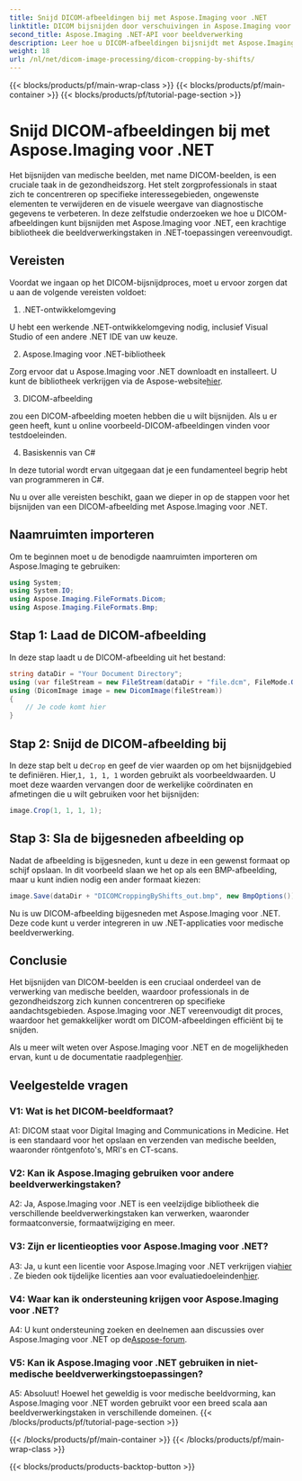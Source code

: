 ```yaml
---
title: Snijd DICOM-afbeeldingen bij met Aspose.Imaging voor .NET
linktitle: DICOM bijsnijden door verschuivingen in Aspose.Imaging voor .NET
second_title: Aspose.Imaging .NET-API voor beeldverwerking
description: Leer hoe u DICOM-afbeeldingen bijsnijdt met Aspose.Imaging voor .NET. Verbeter de medische beeldverwerking met deze stapsgewijze handleiding.
weight: 18
url: /nl/net/dicom-image-processing/dicom-cropping-by-shifts/
---
```


{{< blocks/products/pf/main-wrap-class >}}
{{< blocks/products/pf/main-container >}}
{{< blocks/products/pf/tutorial-page-section >}}

# Snijd DICOM-afbeeldingen bij met Aspose.Imaging voor .NET

Het bijsnijden van medische beelden, met name DICOM-beelden, is een cruciale taak in de gezondheidszorg. Het stelt zorgprofessionals in staat zich te concentreren op specifieke interessegebieden, ongewenste elementen te verwijderen en de visuele weergave van diagnostische gegevens te verbeteren. In deze zelfstudie onderzoeken we hoe u DICOM-afbeeldingen kunt bijsnijden met Aspose.Imaging voor .NET, een krachtige bibliotheek die beeldverwerkingstaken in .NET-toepassingen vereenvoudigt.

## Vereisten

Voordat we ingaan op het DICOM-bijsnijdproces, moet u ervoor zorgen dat u aan de volgende vereisten voldoet:

1. .NET-ontwikkelomgeving

U hebt een werkende .NET-ontwikkelomgeving nodig, inclusief Visual Studio of een andere .NET IDE van uw keuze.

2. Aspose.Imaging voor .NET-bibliotheek

 Zorg ervoor dat u Aspose.Imaging voor .NET downloadt en installeert. U kunt de bibliotheek verkrijgen via de Aspose-website[hier](https://releases.aspose.com/imaging/net/).

3. DICOM-afbeelding

zou een DICOM-afbeelding moeten hebben die u wilt bijsnijden. Als u er geen heeft, kunt u online voorbeeld-DICOM-afbeeldingen vinden voor testdoeleinden.

4. Basiskennis van C#

In deze tutorial wordt ervan uitgegaan dat je een fundamenteel begrip hebt van programmeren in C#.

Nu u over alle vereisten beschikt, gaan we dieper in op de stappen voor het bijsnijden van een DICOM-afbeelding met Aspose.Imaging voor .NET.

## Naamruimten importeren

Om te beginnen moet u de benodigde naamruimten importeren om Aspose.Imaging te gebruiken:

```csharp
using System;
using System.IO;
using Aspose.Imaging.FileFormats.Dicom;
using Aspose.Imaging.FileFormats.Bmp;
```

## Stap 1: Laad de DICOM-afbeelding

In deze stap laadt u de DICOM-afbeelding uit het bestand:

```csharp
string dataDir = "Your Document Directory";
using (var fileStream = new FileStream(dataDir + "file.dcm", FileMode.Open, FileAccess.Read))
using (DicomImage image = new DicomImage(fileStream))
{
    // Je code komt hier
}
```

## Stap 2: Snijd de DICOM-afbeelding bij

 In deze stap belt u de`Crop` en geef de vier waarden op om het bijsnijdgebied te definiëren. Hier,`1, 1, 1, 1` worden gebruikt als voorbeeldwaarden. U moet deze waarden vervangen door de werkelijke coördinaten en afmetingen die u wilt gebruiken voor het bijsnijden:

```csharp
image.Crop(1, 1, 1, 1);
```

## Stap 3: Sla de bijgesneden afbeelding op

Nadat de afbeelding is bijgesneden, kunt u deze in een gewenst formaat op schijf opslaan. In dit voorbeeld slaan we het op als een BMP-afbeelding, maar u kunt indien nodig een ander formaat kiezen:

```csharp
image.Save(dataDir + "DICOMCroppingByShifts_out.bmp", new BmpOptions());
```

Nu is uw DICOM-afbeelding bijgesneden met Aspose.Imaging voor .NET. Deze code kunt u verder integreren in uw .NET-applicaties voor medische beeldverwerking.

## Conclusie

Het bijsnijden van DICOM-beelden is een cruciaal onderdeel van de verwerking van medische beelden, waardoor professionals in de gezondheidszorg zich kunnen concentreren op specifieke aandachtsgebieden. Aspose.Imaging voor .NET vereenvoudigt dit proces, waardoor het gemakkelijker wordt om DICOM-afbeeldingen efficiënt bij te snijden.

 Als u meer wilt weten over Aspose.Imaging voor .NET en de mogelijkheden ervan, kunt u de documentatie raadplegen[hier](https://reference.aspose.com/imaging/net/). 

## Veelgestelde vragen

### V1: Wat is het DICOM-beeldformaat?

A1: DICOM staat voor Digital Imaging and Communications in Medicine. Het is een standaard voor het opslaan en verzenden van medische beelden, waaronder röntgenfoto's, MRI's en CT-scans.

### V2: Kan ik Aspose.Imaging gebruiken voor andere beeldverwerkingstaken?

A2: Ja, Aspose.Imaging voor .NET is een veelzijdige bibliotheek die verschillende beeldverwerkingstaken kan verwerken, waaronder formaatconversie, formaatwijziging en meer.

### V3: Zijn er licentieopties voor Aspose.Imaging voor .NET?

 A3: Ja, u kunt een licentie voor Aspose.Imaging voor .NET verkrijgen via[hier](https://purchase.aspose.com/buy) . Ze bieden ook tijdelijke licenties aan voor evaluatiedoeleinden[hier](https://purchase.aspose.com/temporary-license/).

### V4: Waar kan ik ondersteuning krijgen voor Aspose.Imaging voor .NET?

 A4: U kunt ondersteuning zoeken en deelnemen aan discussies over Aspose.Imaging voor .NET op de[Aspose-forum](https://forum.aspose.com/).

### V5: Kan ik Aspose.Imaging voor .NET gebruiken in niet-medische beeldverwerkingstoepassingen?

A5: Absoluut! Hoewel het geweldig is voor medische beeldvorming, kan Aspose.Imaging voor .NET worden gebruikt voor een breed scala aan beeldverwerkingstaken in verschillende domeinen.
{{< /blocks/products/pf/tutorial-page-section >}}

{{< /blocks/products/pf/main-container >}}
{{< /blocks/products/pf/main-wrap-class >}}

{{< blocks/products/products-backtop-button >}}
